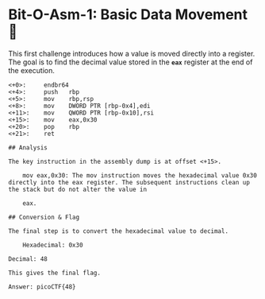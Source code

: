 # Bit-O-Asm-1: Basic Data Movement 🔢

This first challenge introduces how a value is moved directly into a register. The goal is to find the decimal value stored in the **`eax`** register at the end of the execution.

```assembly
<+0>:     endbr64 
<+4>:     push   rbp
<+5>:     mov    rbp,rsp
<+8>:     mov    DWORD PTR [rbp-0x4],edi
<+11>:    mov    QWORD PTR [rbp-0x10],rsi
<+15>:    mov    eax,0x30
<+20>:    pop    rbp
<+21>:    ret

## Analysis

The key instruction in the assembly dump is at offset <+15>.

    mov eax,0x30: The mov instruction moves the hexadecimal value 0x30 directly into the eax register. The subsequent instructions clean up the stack but do not alter the value in 

    eax.

## Conversion & Flag

The final step is to convert the hexadecimal value to decimal.

    Hexadecimal: 0x30 

Decimal: 48 

This gives the final flag.

Answer: picoCTF{48} 


